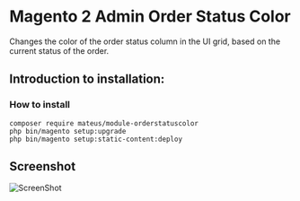 # Magento 2 Admin Order Status Color
Changes the color of the order status column in the UI grid, based on the current status of the order. 

## Introduction to installation:

### How to install

```
composer require mateus/module-orderstatuscolor
php bin/magento setup:upgrade
php bin/magento setup:static-content:deploy
```

## Screenshot
![ScreenShot](https://github.com/mateussantin/magento2-admin-order-status-color/blob/master/screenshot/order-status.png)
